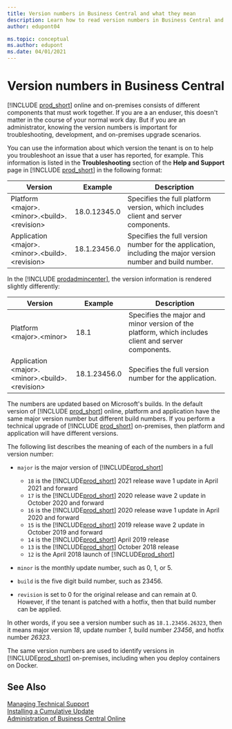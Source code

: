 ```yaml
---
title: Version numbers in Business Central and what they mean
description: Learn how to read version numbers in Business Central and how to understand them when you troubleshoot issues.
author: edupont04

ms.topic: conceptual
ms.author: edupont
ms.date: 04/01/2021
---
```

# Version numbers in Business Central

[!INCLUDE [prod_short](../developer/includes/prod_short.md)] online and on-premises consists of different components that must work together. If you are a an enduser, this doesn't matter in the course of your normal work day. But if you are an administrator, knowing the version numbers is important for troubleshooting, development, and on-premises upgrade scenarios.  

You can use the information about which version the tenant is on to help you troubleshoot an issue that a user has reported, for example. This information is listed in the **Troubleshooting** section of the **Help and Support** page in [!INCLUDE [prod_short](../developer/includes/prod_short.md)] in the following format:

|Version  |Example      |Description                                 |
|---------|-------------|--------------------------------------------|
|Platform \<major>.\<minor>.\<build>.\<revision>|18.0.12345.0 | Specifies the full platform version, which includes client and server components. |
|Application \<major>.\<minor>.\<build>.\<revision>|18.1.23456.0| Specifies the full version number for the application, including the major version number and build number. |

In the [!INCLUDE [prodadmincenter](../developer/includes/prodadmincenter.md)], the version information is rendered slightly differently:

|Version  |Example      |Description                                 |
|---------|-------------|--------------------------------------------|
|Platform  \<major>.\<minor>|18.1 | Specifies the major and minor version of the platform, which includes client and server components. |
|Application \<major>.\<minor>.\<build>.\<revision>|18.1.23456.0 | Specifies the full version number for the application. |

The numbers are updated based on Microsoft's builds. In the default version of [!INCLUDE [prod_short](../developer/includes/prod_short.md)] online, platform and application have the same major version number but different build numbers. If you perform a technical upgrade of [!INCLUDE [prod_short](../developer/includes/prod_short.md)] on-premises, then platform and application will have different versions.  

The following list describes the meaning of each of the numbers in a full version number:

- `major` is the major version of [!INCLUDE[prod_short](../developer/includes/prod_short.md)]

  - `18` is the [!INCLUDE[prod_short](../developer/includes/prod_short.md)] 2021 release wave 1 update in April 2021 and forward
  - `17` is the [!INCLUDE[prod_short](../developer/includes/prod_short.md)] 2020 release wave 2 update in October 2020 and forward
  - `16` is the [!INCLUDE[prod_short](../developer/includes/prod_short.md)] 2020 release wave 1 update in April 2020 and forward
  - `15` is the [!INCLUDE[prod_short](../developer/includes/prod_short.md)] 2019 release wave 2 update in October 2019 and forward
  - `14` is the [!INCLUDE[prod_short](../developer/includes/prod_short.md)] April 2019 release
  - `13` is the [!INCLUDE[prod_short](../developer/includes/prod_short.md)] October 2018 release
  - `12` is the April 2018 launch of [!INCLUDE[prod_short](../developer/includes/prod_short.md)]

- `minor` is the monthly update number, such as 0, 1, or 5.
- `build` is the five digit build number, such as 23456.
- `revision` is set to 0 for the original release and can remain at 0. However, if the tenant is patched with a hotfix, then that build number can be applied.

In other words, if you see a version number such as `18.1.23456.26323`, then it means major version *18*, update number *1*, build number *23456*, and hotfix number *26323*.

The same version numbers are used to identify versions in [!INCLUDE[prod_short](../developer/includes/prod_short.md)] on-premises, including when you deploy containers on Docker.  

## See Also

[Managing Technical Support](manage-technical-support.md)  
[Installing a Cumulative Update](../upgrade/upgrading-cumulative-update.md)  
[Administration of Business Central Online](tenant-administration.md)  
